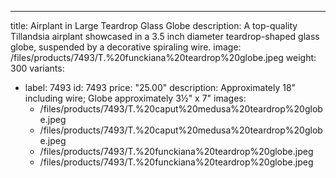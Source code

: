 ---
title: Airplant in Large Teardrop Glass Globe
description: A top-quality Tillandsia airplant showcased in a 3.5 inch diameter teardrop-shaped glass globe, suspended by a decorative spiraling wire.
image: /files/products/7493/T.%20funckiana%20teardrop%20globe.jpeg
weight: 300
variants:
  - label: 7493
    id: 7493
    price: "25.00"
    description: Approximately 18" including wire; Globe approximately 3½" x 7"
    images:
      - /files/products/7493/T.%20caput%20medusa%20teardrop%20globe.jpeg
      - /files/products/7493/T.%20caput%20medusa%20teardrop%20globe.jpeg
      - /files/products/7493/T.%20funckiana%20teardrop%20globe.jpeg
      - /files/products/7493/T.%20funckiana%20teardrop%20globe.jpeg
